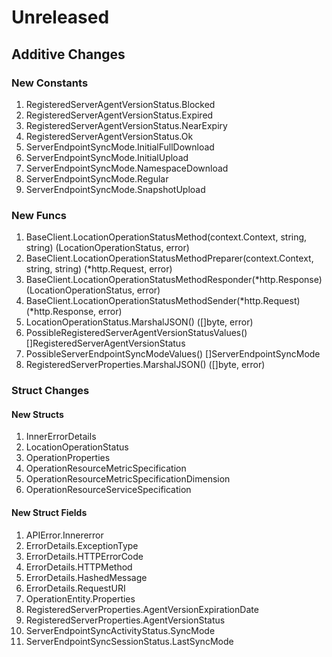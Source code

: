 # Unreleased

## Additive Changes

### New Constants

1. RegisteredServerAgentVersionStatus.Blocked
1. RegisteredServerAgentVersionStatus.Expired
1. RegisteredServerAgentVersionStatus.NearExpiry
1. RegisteredServerAgentVersionStatus.Ok
1. ServerEndpointSyncMode.InitialFullDownload
1. ServerEndpointSyncMode.InitialUpload
1. ServerEndpointSyncMode.NamespaceDownload
1. ServerEndpointSyncMode.Regular
1. ServerEndpointSyncMode.SnapshotUpload

### New Funcs

1. BaseClient.LocationOperationStatusMethod(context.Context, string, string) (LocationOperationStatus, error)
1. BaseClient.LocationOperationStatusMethodPreparer(context.Context, string, string) (*http.Request, error)
1. BaseClient.LocationOperationStatusMethodResponder(*http.Response) (LocationOperationStatus, error)
1. BaseClient.LocationOperationStatusMethodSender(*http.Request) (*http.Response, error)
1. LocationOperationStatus.MarshalJSON() ([]byte, error)
1. PossibleRegisteredServerAgentVersionStatusValues() []RegisteredServerAgentVersionStatus
1. PossibleServerEndpointSyncModeValues() []ServerEndpointSyncMode
1. RegisteredServerProperties.MarshalJSON() ([]byte, error)

### Struct Changes

#### New Structs

1. InnerErrorDetails
1. LocationOperationStatus
1. OperationProperties
1. OperationResourceMetricSpecification
1. OperationResourceMetricSpecificationDimension
1. OperationResourceServiceSpecification

#### New Struct Fields

1. APIError.Innererror
1. ErrorDetails.ExceptionType
1. ErrorDetails.HTTPErrorCode
1. ErrorDetails.HTTPMethod
1. ErrorDetails.HashedMessage
1. ErrorDetails.RequestURI
1. OperationEntity.Properties
1. RegisteredServerProperties.AgentVersionExpirationDate
1. RegisteredServerProperties.AgentVersionStatus
1. ServerEndpointSyncActivityStatus.SyncMode
1. ServerEndpointSyncSessionStatus.LastSyncMode
